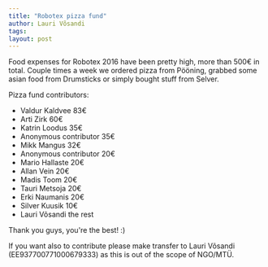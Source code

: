 ```yaml
---
title: "Robotex pizza fund"
author: Lauri Võsandi
tags: 
layout: post
---
```


Food expenses for Robotex 2016 have been pretty high, more than 500€ in total.
Couple times a week we ordered pizza from Pööning,
grabbed some asian food from Drumsticks or
simply bought stuff from Selver.

Pizza fund contributors:

* Valdur Kaldvee 83€
* Arti Zirk 60€
* Katrin Loodus 35€
* Anonymous contributor 35€
* Mikk Mangus 32€
* Anonymous contributor 20€
* Mario Hallaste 20€
* Allan Vein 20€
* Madis Toom 20€
* Tauri Metsoja 20€
* Erki Naumanis 20€
* Silver Kuusik 10€
* Lauri Võsandi the rest

Thank you guys, you're the best! :)

If you want also to contribute please make transfer to Lauri Võsandi (EE937700771000679333)
as this is out of the scope of NGO/MTÜ.

